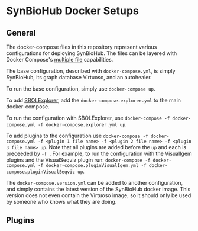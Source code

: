 # SynBioHub Docker Setups
## General

The docker-compose files in this repository represent various configurations for deploying SynBioHub.
The files can be layered with Docker Compose's [multiple file](https://docs.docker.com/compose/reference/overview/#specifying-multiple-compose-file) capabilities. 

The base configuration, described with `docker-compose.yml`, is simply SynBioHub, its graph database Virtuoso, and an autohealer.

To run the base configuration, simply use `docker-compose up`.

To add [SBOLExplorer](https://github.com/michael13162/SBOLExplorer), add the `docker-compose.explorer.yml` to the main docker-compose.

To run the configuration with SBOLExplorer, use `docker-compose -f docker-compose.yml -f docker-compose.explorer.yml up`.

To add plugins to the configuration use `docker-compose -f docker-compose.yml -f <plugin 1 file name> -f <plugin 2 file name> -f <plugin 3 file name> up`. Note that all plugins are added before the `up` and each is preceeded by `-f `. For example, to run the configuration with the VisualIgem plugins and the VisualSeqviz plugin run: `docker-compose -f docker-compose.yml -f docker-compose.pluginVisualIgem.yml -f docker-compose.pluginVisualSeqviz up`.

The `docker-compose.version.yml` can be added to another configuration, and simply contains the latest version of the SynBioHub docker image. 
This version does not even contain the Virtuoso image, so it should only be used by someone who knows what they are doing. 

## Plugins
<!DOCTYPE html>
<html>
	<head>
		<title>Plugin Table</title>
		<style>
		table {
		  border-spacing: 0;
		  width: 100%;
		  border: 1px solid #ddd;
		}

		th {
		  cursor: pointer;
		}

		th, td {
		  text-align: left;
		  padding: 16px;
		}

		tr:nth-child(even) {
		  background-color: #f2f2f2
		}
		</style>
	</head>
	<body>
		<div style="overflow-x:auto;">
			<table id="PluginTable">
				<tr>
					<!--When a header is clicked, run the sortTable function, with a parameter,
					0 for sorting by names, 1 for sorting by country: -->
					<th onclick="sortTable(0)">Name</th>
					<th onclick="sortTable(1)">Type</th>
					<th onclick="sortTable(2)">Port</th>
					<th onclick="sortTable(3)">Language</th>
					<th onclick="sortTable(4)">Test</th>
					<th onclick="sortTable(5)">Description</th>
					<th onclick="sortTable(6)">Multi-Endpoint</th>
					<th onclick="sortTable(7)">Repository</th>
					<th onclick="sortTable(8)">File</th>
				</tr>
				<tr>
					<td>DownloadSnapgene</td>
					<td>Download</td>
					<td>8083</td>
					<td>Python</td>
					<td>No</td>
					<td></td>
					<td></td>
					<td><a href="https://github.com/SynBioHub/Plugin-Download-Snapgene">Plugin-Download-Snapgene</a></td>
					<td>docker-compose.pluginDownloadSnapgene.yml</td>
				</tr>
				<tr>
					<td>SubmitSnapgene</td>
					<td>Submit</td>
					<td>8084</td>
					<td>Python</td>
					<td>No</td>
					<td></td>
					<td></td>
					<td><a href="https://github.com/SynBioHub/Plugin-Submit-Snapgene">Plugin-Submit-Snapgene</a></td>
					<td>docker-compose.pluginSubmitSnapgene.yml</td>
				</tr>
				<tr>
					<td>SubmitTest</td>
					<td>Submit</td>
					<td>8087</td>
					<td>Python</td>
					<td>Yes</td>
					<td>Simply indicates that submit plugins are working and provides a framework to play with for plugin developers</td>
					<td>No</td>
					<td><a href="https://github.com/SynBioHub/Plugin-Submit-Test">Plugin-Submit-Test</a></td>
					<td>docker-compose.pluginSubmitTest.yml</td>
				</tr>
				<tr>
					<td>VisualComponentUse</td>
					<td>Visual</td>
					<td>8080</td>
					<td>Python</td>
					<td>No</td>
					<td>Containing a co-use component sankey diagram, and the most used components bar graph endpoints</td>
					<td>Yes</td>
					<td><a href="https://github.com/SynBioHub/Plugin-Visual-Component-Use">Plugin-Visual_component-Use</a></td>
					<td>docker-compose.pluginVisualComponentUse.yml</td>
				</tr>
				<tr>
					<td>VisualIgem</td>
					<td>Visual</td>
					<td>3000</td>
					<td></td>
					<td>No</td>
					<td>Containing endpoints for iGEM Main Page, iGEM Design Page, and iGEM Experience Page</td>
					<td>Yes</td>
					<td><a href=""></a></td>
					<td>docker-compose.pluginVisualIgem.yml</td>
				</tr>
				<tr>
					<td>VisualSeqviz</td>
					<td>Visual</td>
					<td>8085</td>
					<td>Javascript</td>
					<td>No</td>
					<td>Shows the plasmid view and sequence view of components</td>
					<td>No</td>
					<td><a href="https://github.com/alicelh/sequence-view-plugin">sequence-view-plugin</a></td>
					<td>docker-compose.pluginVisualSeqviz.yml</td>
				</tr>
				<tr>
					<td>VisualServelet</td>
					<td>Visual</td>
					<td>8086</td>
					<td>Javascript</td>
					<td>Yes</td>
					<td>Allows testing of file serving and provides a framework to play with for plugin developers</td>
					<td>No</td>
					<td><a href="https://github.com/SynBioHub/Plugin-Visual-Serve-Test-js">Plugin-Visual-Serve-Test-js</a></td>
					<td>docker-compose.pluginVisualServelet.yml</td>
				</tr>
				<tr>
					<td>VisualTest</td>
					<td>Visual</td>
					<td>8081</td>
					<td>Python</td>
					<td>Yes</td>
					<td>Smply indicates that visualisation plugins are working and provides a framework to play with for plugin developers</td>
					<td>No</td>
					<td><a href="https://github.com/SynBioHub/Plugin-Visual-Test">Plugin-Visual-Test</a></td>
					<td>docker-compose.pluginVisualTest.yml</td>
				</tr>
				<tr>
					<td>VisualTestJS</td>
					<td>Visual</td>
					<td>8082</td>
					<td>Javascript</td>
					<td>Yes</td>
					<td>Aimply indicates that submit plugins are working and provides a framework to play with for plugin developers</td>
					<td>No</td>
					<td><a href="https://github.com/SynBioHub/Plugin-Visual-Test-js">Plugin-Visual-Test-js</a></td>
					<td>docker-compose.pluginVisualTestJS.yml</td>
				</tr>

			</table>
		</div>
		<script>
			function sortTable(n) {
			  var table, rows, switching, i, x, y, shouldSwitch, dir, switchcount = 0;
			  table = document.getElementById("PluginTable");
			  switching = true;
			  // Set the sorting direction to ascending:
			  dir = "asc";
			  /* Make a loop that will continue until
			  no switching has been done: */
			  while (switching) {
				// Start by saying: no switching is done:
				switching = false;
				rows = table.rows;
				/* Loop through all table rows (except the
				first, which contains table headers): */
				for (i = 1; i < (rows.length - 1); i++) {
				  // Start by saying there should be no switching:
				  shouldSwitch = false;
				  /* Get the two elements you want to compare,
				  one from current row and one from the next: */
				  x = rows[i].getElementsByTagName("TD")[n];
				  y = rows[i + 1].getElementsByTagName("TD")[n];
				  /* Check if the two rows should switch place,
				  based on the direction, asc or desc: */
				  if (dir == "asc") {
					if (x.innerHTML.toLowerCase() > y.innerHTML.toLowerCase()) {
					  // If so, mark as a switch and break the loop:
					  shouldSwitch = true;
					  break;
					}
				  } else if (dir == "desc") {
					if (x.innerHTML.toLowerCase() < y.innerHTML.toLowerCase()) {
					  // If so, mark as a switch and break the loop:
					  shouldSwitch = true;
					  break;
					}
				  }
				}
				if (shouldSwitch) {
				  /* If a switch has been marked, make the switch
				  and mark that a switch has been done: */
				  rows[i].parentNode.insertBefore(rows[i + 1], rows[i]);
				  switching = true;
				  // Each time a switch is done, increase this count by 1:
				  switchcount ++;
				} else {
				  /* If no switching has been done AND the direction is "asc",
				  set the direction to "desc" and run the while loop again. */
				  if (switchcount == 0 && dir == "asc") {
					dir = "desc";
					switching = true;
				  }
				}
			  }
			}
		</script>
	</body>
</html>

## Description of available plugins
 - **DownloadSnapgene** : For more information see [this](https://github.com/SynBioHub/Plugin-Download-Snapgene)
 - **SubmitSnapgene** : For more information see: [this](https://github.com/SynBioHub/Plugin-Submit-Snapgene)
 - **SubmitTest** : A python TEST submit plugin which simply indicates that submit plugins are working and provides a framework to play with for plugin developers. For more information see: [this](https://github.com/SynBioHub/Plugin-Submit-Test)
 - **VisualComponentUse** : The visualisation plugin(s) containing a co-use component sankey diagram, and the most used components bar graph endpoints. For more information see: [this](https://github.com/SynBioHub/Plugin-Visual-Component-Use)
 - **VisualIgem** : The visualisation plugin(s) containing endpoints for iGEM Main Page, iGEM Design Page, and iGEM Experience Page. For more information see: 
 - **VisualSeqviz** : The visualisation plugin which shows the plasmid view and sequence view of components. For more information see: [this](https://github.com/alicelh/sequence-view-plugin)
 - **VisualServelet** : A javascript TEST visualisation plugin which allows testing of file serving and provides a framework to play with for plugin developers. For more information see: [this](https://github.com/SynBioHub/Plugin-Visual-Serve-Test-js)
 - **VisualTest** : A python TEST visualisation plugin which simply indicates that visualisation plugins are working and provides a framework to play with for plugin developers. For more information see: [this](https://github.com/SynBioHub/Plugin-Visual-Test)
 - **VisualTestJS** : A javascript TEST visualisation plugin which simply indicates that submit plugins are working and provides a framework to play with for plugin developers. For more information see: [this](https://github.com/SynBioHub/Plugin-Visual-Test-js)

## Plugin Ports Used
Note that thee are other ports that are already in use: synbiohub:7777, virtuoso:8890, elasitcsearch:9200, and sbolexplorer:13162.
### In alphabetical order
 - docker-compose.pluginDownloadSnapgene.yml : 8083
 - docker-compose.pluginSubmitSnapgene.yml : 8084
 - docker-compose.pluginSubmitTest.yml : 8087
 - docker-compose.pluginVisualComponentUse.yml : 8080
 - docker-compose.pluginVisualIgem.yml : 3000
 - docker-compose.pluginVisualSeqviz.yml : 8085
 - docker-compose.pluginVisualServelet.yml : 8086
 - docker-compose.pluginVisualTest.yml : 8081
 - docker-compose.pluginVisualTestJS.yml : 8082
 ### In port order
 - docker-compose.pluginVisualIgem.yml : 3000
 - docker-compose.pluginVisualComponentUse.yml : 8080
 - docker-compose.pluginVisualTest.yml : 8081
 - docker-compose.pluginVisualTestJS.yml : 8082
 - docker-compose.pluginDownloadSnapgene.yml : 8083
 - docker-compose.pluginSubmitSnapgene.yml : 8084
 - docker-compose.pluginVisualSeqviz.yml : 8085
 - docker-compose.pluginVisualServelet.yml : 8086
 - docker-compose.pluginSubmitTest.yml : 8087
